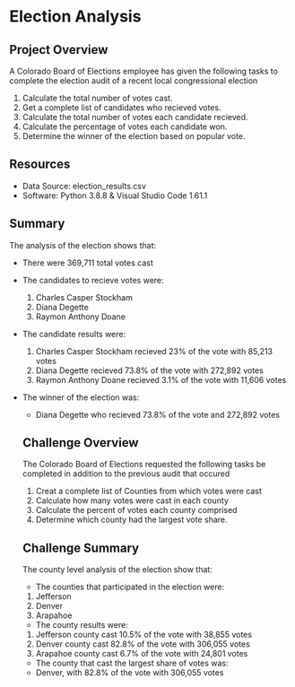 # Election Analysis

## Project Overview
A Colorado Board of Elections employee has given the following tasks to complete the election audit of a recent local congressional election

1. Calculate the total number of votes cast.
2. Get a complete list of candidates who recieved votes.
3. Calculate the total number of votes each candidate recieved.
4. Calculate the percentage of votes each candidate won.
5. Determine the winner of the election based on popular vote.

## Resources
- Data Source: election_results.csv
- Software: Python 3.8.8 & Visual Studio Code 1.61.1

## Summary
The analysis of the election shows that:
- There were 369,711 total votes cast
- The candidates to recieve votes were:
  1. Charles Casper Stockham
  2. Diana Degette
  3. Raymon Anthony Doane
- The candidate results were:
  1. Charles Casper Stockham recieved 23% of the vote with 85,213 votes
  2. Diana Degette recieved 73.8% of the vote with 272,892 votes
  3. Raymon Anthony Doane recieved 3.1% of the vote with 11,606 votes
- The winner of the election was:
  - Diana Degette who recieved 73.8% of the vote and 272,892 votes
  
  ## Challenge Overview
  The Colorado Board of Elections requested the following tasks be completed in addition to the previous audit that occured
  
  1. Creat a complete list of Counties from which votes were cast
  2. Calculate how many votes were cast in each county
  3. Calculate the percent of votes each county comprised
  4. Determine which county had the largest vote share.
 
  ## Challenge Summary
  The county level analysis of the election show that:
  - The counties that participated in the election were:
   1. Jefferson
   2. Denver
   3. Arapahoe
  - The county results were:
   1. Jefferson county cast 10.5% of the vote with 38,855 votes
   2. Denver county cast 82.8% of the vote with 306,055 votes
   3. Arapahoe county cast 6.7% of the vote with 24,801 votes 
  - The county that cast the largest share of votes was:
  - Denver, with 82.8% of the vote with 306,055 votes
